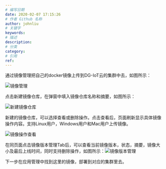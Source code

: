 ```yaml
---
# 编写日期
date: 2020-02-07 17:15:26
# 作者 Github 名称
author: johnliu
# 关键字
keywords:
# 描述
description:
# 分类
category: 
# 引用
ref:
---
```


通过镜像管理把自己的docker镜像上传到DG-IoT云的集群中去，如图所示：

![镜像管理](http://static-aliyun-doc.oss-cn-hangzhou.aliyuncs.com/assets/img/zh-CN/6125509951/p135840.png)

点击新建镜像仓库，在弹窗中填入镜像仓库名称和摘要，如图所示：

![新建镜像仓库](http://static-aliyun-doc.oss-cn-hangzhou.aliyuncs.com/assets/img/zh-CN/6125509951/p135841.png)

新建的镜像仓库，可以选择查看或删除操作。点击查看后，页面刷新显示具体镜像操作内容。支持Linux用户，Windows用户和Mac用户上传镜像。

![镜像操作查看](http://static-aliyun-doc.oss-cn-hangzhou.aliyuncs.com/assets/img/zh-CN/6125509951/p135842.png)

在同页面点击镜像版本管理Tab后，可以查看当前镜像版本，状态，摘要，镜像大小及最后上线时间，同时支持删除操作，如图所示：![镜像版本管理](http://static-aliyun-doc.oss-cn-hangzhou.aliyuncs.com/assets/img/zh-CN/6125509951/p135843.png)

下一步在应用管理中找到这里的镜像，部署到对应的集群里去。
